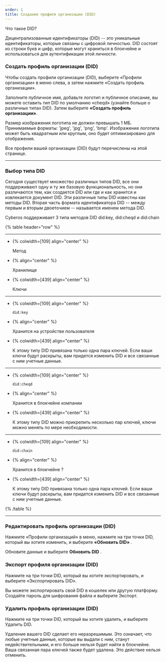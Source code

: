 ```yaml
---
order: 1
title: Создание профиля организации (DID)
---
```


Что такое DID?

Децентрализованные идентификаторы (DID) -- это уникальные идентификаторы, которые связаны с цифровой личностью. DID состоят из строки букв и цифр, которые могут храниться в блокчейне и использоваться для аутентификации этой личности.

### **Создать профиль организации (DID)**

Чтобы создать профили организации (DID), выберите «Профили организации» в меню слева, а затем нажмите «Создать профиль организации».

Заполните публичное имя, добавьте логотип и публичное описание, вы можете оставить тип DID по умолчанию «cheqd» (узнайте больше о различных типах DID). Затем выберите **«Создать профиль организации»**.

Размер изображения логотипа не должен превышать 1 МБ. Принимаемые форматы: 'jpeg', 'jpg', 'png', 'bmp'. Изображение логотипа может быть квадратным или круглым, оно будет оптимизировано для отображения.

Все профили вашей организации (DID) будут перечислены на этой странице.

---

### **Выбор типа DID**

Сегодня существует множество различных типов DID, все они поддерживают одну и ту же базовую функциональность, но они различаются тем, как создается DID или где и как хранится и извлекается документ DID. Эти различные типы DID известны как методы DID. Вторая часть формата идентификатора DID -- между первым и вторым двоеточием -- называется именем метода DID.

Cyberos поддерживает 3 типа методов DID did:key, did:cheqd и did:chain

{% table header="row" %}

---

*  {% colwidth=[109] align="center" %}

   Метод

*  {% align="center" %}

   Хранилище

*  {% colwidth=[439] align="center" %}

   Ключи

---

*  {% colwidth=[109] align="center" %}

   `did:key`

*  {% align="center" %}

   Хранится на устройстве пользователя

*  {% colwidth=[439] align="center" %}

   К этому типу DID привязана только одна пара ключей. Если ваши ключи будут раскрыты, вам придется изменить DID и все связанные с ним учетные данные.

---

*  {% colwidth=[109] align="center" %}

   `did:cheqd`

*  {% align="center" %}

   Хранится в блокчейне компании

*  {% colwidth=[439] align="center" %}

   К этому типу DID можно прикрепить несколько пар ключей, ключи можно менять по мере необходимости.

---

*  {% colwidth=[109] align="center" %}

   `did:chain`

*  {% align="center" %}

   Хранится в блокчейне ?

*  {% colwidth=[439] align="center" %}

   К этому типу DID привязана только одна пара ключей. Если ваши ключи будут раскрыты, вам придется изменить DID и все связанные с ним учетные данные.

{% /table %}



---

### **Редактировать профиль организации (DID)**

Нажмите «Профили организаций» в меню, нажмите на три точки DID, который вы хотите изменить, и выберите **«Обновить DID»** .

Обновите данные и выберите **Обновить DID** .

### **Экспорт профиля организации (DID)**

Нажмите на три точки DID, который вы хотите экспортировать, и выберите «Экспортировать DID».

Вы можете экспортировать свой DID в кошелек или другую платформу. Создайте пароль для шифрования файла и выберите Экспорт.

### **Удалить профиль организации (DID)**

Нажмите на три точки DID, который вы хотите удалить, и выберите Удалить DID.

Удаление вашего DID сделает его неразрешимым. Это означает, что любые учетные данные, которые вы выдали с ним, станут недействительными, и его больше нельзя будет найти в блокчейне. Ваша связанная пара ключей также будет удалена. Это действие нельзя отменить.
